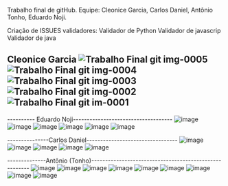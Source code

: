 Trabalho final de gitHub.
Equipe: Cleonice Garcia, Carlos Daniel, Antônio Tonho, Eduardo Noji.

Criação de ISSUES validadores:
Validador de Python
Validador de javascrip
Validador de java


Cleonice Garcia
![Trabalho Final git img-0005](https://github.com/UFAM-ICOMP-WACAD/intro-github-flow-gitexec/assets/11917378/7e2d8d3e-299f-456e-b232-52264c494d0c)
![Trabalho Final git img-0004](https://github.com/UFAM-ICOMP-WACAD/intro-github-flow-gitexec/assets/11917378/5c5c9a2c-52b3-45a1-8271-b14ec43b7558)
![Trabalho Final git img-0003](https://github.com/UFAM-ICOMP-WACAD/intro-github-flow-gitexec/assets/11917378/6faab429-63db-46ce-a317-842d72d051cf)
![Trabalho Final git img-0002](https://github.com/UFAM-ICOMP-WACAD/intro-github-flow-gitexec/assets/11917378/f0961350-ecc4-4d42-8cfe-158891571f1c)
![Trabalho Final git im-0001](https://github.com/UFAM-ICOMP-WACAD/intro-github-flow-gitexec/assets/11917378/3a244e51-cb9a-4289-b95c-669f08f51d78)
----------------------------------------------------------------------

---------- Eduardo Noji------------------------------------
![image](https://github.com/UFAM-ICOMP-WACAD/intro-github-flow-gitexec/assets/11917378/dd0c491b-ce98-41bb-aaf2-3b9864e549d9)
![image](https://github.com/UFAM-ICOMP-WACAD/intro-github-flow-gitexec/assets/11917378/ec0a48a6-780d-4772-b05d-610b56f642ea)
![image](https://github.com/UFAM-ICOMP-WACAD/intro-github-flow-gitexec/assets/11917378/f42fe762-dc3e-4cef-a867-0c97d4375c48)
![image](https://github.com/UFAM-ICOMP-WACAD/intro-github-flow-gitexec/assets/11917378/7eb0f6fd-920f-4ad9-bdd3-e21a96909c40)
![image](https://github.com/UFAM-ICOMP-WACAD/intro-github-flow-gitexec/assets/11917378/0ae55bc9-c200-4a88-b649-dc6bb70ffdf2)
![image](https://github.com/UFAM-ICOMP-WACAD/intro-github-flow-gitexec/assets/11917378/955620d9-0533-41cd-92ab-bc7044f69be6)


---------------Carlos Daniel---------------------------------
![image](https://github.com/UFAM-ICOMP-WACAD/intro-github-flow-gitexec/assets/11917378/df1618f5-0576-430f-bcda-c795211c5b16)
![image](https://github.com/UFAM-ICOMP-WACAD/intro-github-flow-gitexec/assets/11917378/7e0ff57a-1098-4ba0-b0a1-8e9d978af4a4)
![image](https://github.com/UFAM-ICOMP-WACAD/intro-github-flow-gitexec/assets/11917378/3ceef1b3-1746-4c29-9377-a491f81e5d61)
![image](https://github.com/UFAM-ICOMP-WACAD/intro-github-flow-gitexec/assets/11917378/8be0daf1-8608-47d8-a0d1-93d9af095881)
![image](https://github.com/UFAM-ICOMP-WACAD/intro-github-flow-gitexec/assets/11917378/e5cbcea0-9987-43ad-ba2f-7036a24ceb04)

--------------Antônio (Tonho)-------------------------------------------------------
![image](https://github.com/UFAM-ICOMP-WACAD/intro-github-flow-gitexec/assets/11917378/e642ba21-855b-4a86-8a58-3f9f2f7bc183)
![image](https://github.com/UFAM-ICOMP-WACAD/intro-github-flow-gitexec/assets/11917378/6576943c-eec0-4acb-ac9f-0d8d6d50361d)
![image](https://github.com/UFAM-ICOMP-WACAD/intro-github-flow-gitexec/assets/11917378/4fc51bec-7b43-4168-a907-ea2d233ddcb4)
![image](https://github.com/UFAM-ICOMP-WACAD/intro-github-flow-gitexec/assets/11917378/361f3c48-53ab-4dcf-92a0-53347ef77b25)
![image](https://github.com/UFAM-ICOMP-WACAD/intro-github-flow-gitexec/assets/11917378/38376169-a017-4b01-a4ce-2ec5bf453dea)
![image](https://github.com/UFAM-ICOMP-WACAD/intro-github-flow-gitexec/assets/11917378/665f696f-d5fe-4fa1-8d3a-ee311740f530)
![image](https://github.com/UFAM-ICOMP-WACAD/intro-github-flow-gitexec/assets/11917378/3186e085-6ffd-4a37-be23-7d177a0e4b35)
![image](https://github.com/UFAM-ICOMP-WACAD/intro-github-flow-gitexec/assets/11917378/26754603-0df1-4f0c-b84b-bdb9ce60ea07)
![image](https://github.com/UFAM-ICOMP-WACAD/intro-github-flow-gitexec/assets/11917378/ce3ef69d-72d3-4381-894d-fd3eee54e0f5)

























